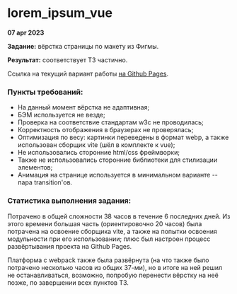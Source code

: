 # lorem_ipsum_vue

**07 apr 2023**

**Задание:** вёрстка страницы по макету из Фигмы.

**Результат:** соответствует ТЗ частично.

Ссылка на текущий вариант работы [на Github Pages](https://anikod.github.io/lorem_ipsum_vue/).


### Пункты требований:

  - На данный момент вёрстка не адаптивная; 
  - БЭМ используется не везде; 
  - Проверка на соответствие стандартам w3c не проводилась;
  - Корректность отображения в браузерах не проверялась;
  - Оптимизация по весу: картинки переведены в формат webp, а также использован сборщик vite (шёл в комплекте к vue);
  - Не использовались сторонние html/css фреймворки; 
  - Также не использовались сторонние библиотеки для стилизации элементов;
  - Анимация на странице используется в минимальном варианте -- пара transition'ов.


### Статистика выполнения задания:

Потрачено в общей сложности 38 часов в течение 6 последних дней. Из этого времени большая часть (ориентировочно 20 часов) была потрачена на освоение сборщика vite, а также на попытки освоения модульности при его использовании; плюс был настроен процесс развёртывания проекта на Github Pages. 

Платформа с webpack также была развёрнута (на что также было потрачено несколько часов из общих 37-ми), но в итоге на ней решил не останавливаться, возможно, попробую перенести вёрстку на неё позже, по завершении всех пунктов ТЗ.

